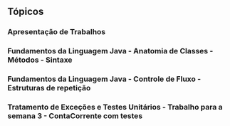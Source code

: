 ## Tópicos

### Apresentação de Trabalhos

### Fundamentos da Linguagem Java - Anatomia de Classes - Métodos - Sintaxe

### Fundamentos da Linguagem Java - Controle de Fluxo - Estruturas de repetição

### Tratamento de Exceções e Testes Unitários - Trabalho para a semana 3 - ContaCorrente com testes



